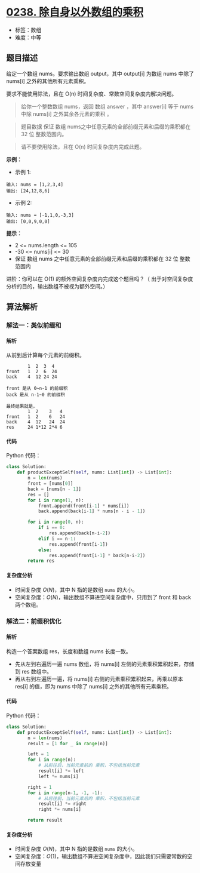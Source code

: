 # [0238. 除自身以外数组的乘积](https://leetcode.cn/problems/product-of-array-except-self/)

- 标签：数组
- 难度：中等

## 题目描述

给定一个数组 nums。要求输出数组 output，其中 output[i] 为数组 nums 中除了 nums[i] 之外的其他所有元素乘积。

要求不能使用除法，且在 O(n) 时间复杂度、常数空间复杂度内解决问题。



> 给你一个整数数组 nums，返回 数组 answer ，其中 answer[i] 等于 nums 中除 nums[i] 之外其余各元素的乘积 。

> 题目数据 保证 数组 nums之中任意元素的全部前缀元素和后缀的乘积都在  32 位 整数范围内。

> 请不要使用除法，且在 O(n) 时间复杂度内完成此题。

**示例：**

- 示例 1:

```shell
输入: nums = [1,2,3,4]
输出: [24,12,8,6]
```

- 示例 2:

```shell
输入: nums = [-1,1,0,-3,3]
输出: [0,0,9,0,0]
```



**提示：**

- 2 <= nums.length <= 105
- -30 <= nums[i] <= 30
- 保证 数组 nums 之中任意元素的全部前缀元素和后缀的乘积都在  32 位 整数范围内


进阶：你可以在 O(1) 的额外空间复杂度内完成这个题目吗？（ 出于对空间复杂度分析的目的，输出数组不被视为额外空间。）



## 算法解析



### 解法一：类似前缀和



#### 解析



从前到后计算每个元素的前缀积。

```shell
		1  2  3  4
front   1  2  6  24
back    4  12 24 24

front 是从 0~n-1 的前缀积
back 是从 n-1~0 的前缀积

最终结果就是，
		1  2  	3  	4
front   1  2  	6  	24
back    4  12 	24 	24
res     24 1*12	2*4 6

```



#### 代码

Python 代码：

```python
class Solution:
    def productExceptSelf(self, nums: List[int]) -> List[int]:
        n = len(nums)
        front = [nums[0]]
        back = [nums[n - 1]]
        res = []
        for i in range(1, n):
            front.append(front[i-1] * nums[i])
            back.append(back[i-1] * nums[n - i - 1])

        for i in range(0, n):
            if i == 0:
                res.append(back[n-i-2])
            elif i == n-1:
                res.append(front[i-1])
            else:
                res.append(front[i-1] * back[n-i-2])
        return res
```





#### 复杂度分析

- 时间复杂度 $O(N)$，其中 N 指的是数组 `nums` 的大小。
- 空间复杂度：$O(N)$，输出数组不算进空间复杂度中，只用到了 front 和 back 两个数组。



### 解法二：前缀积优化

#### 解析



构造一个答案数组 res，长度和数组 nums 长度一致。

- 先从左到右遍历一遍 nums 数组，将 nums[i] 左侧的元素乘积累积起来，存储到 res 数组中。
- 再从右到左遍历一遍，将 nums[i] 右侧的元素乘积累积起来，再乘以原本 res[i] 的值，即为 nums 中除了 nums[i] 之外的其他所有元素乘积。

#### 代码

Python 代码：

```Python
class Solution:
    def productExceptSelf(self, nums: List[int]) -> List[int]:
        n = len(nums)
        result = [1 for _ in range(n)]

        left = 1
        for i in range(n):
            # 从前往后，当前元素前的 乘积，不包括当前元素
            result[i] *= left
            left *= nums[i]

        right = 1
        for i in range(n-1, -1, -1):
            # 从后往前，当前元素后的 乘积，不包括当前元素
            result[i] *= right
            right *= nums[i]

        return result

```



#### 复杂度分析

- 时间复杂度 $O(N)$，其中 N 指的是数组 `nums` 的大小。
- 空间复杂度：$O(1)$，输出数组不算进空间复杂度中，因此我们只需要常数的空间存放变量